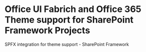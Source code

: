 # Office UI Fabrich and Office 365 Theme support for SharePoint Framework Projects
SPFX integration for theme support - SharePoint Framework
